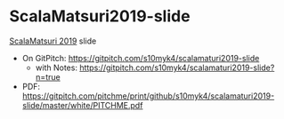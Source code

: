 # ScalaMatsuri2019-slide 

[ScalaMatsuri 2019](https://2019.scalamatsuri.org/) slide

* On GitPitch: https://gitpitch.com/s10myk4/scalamaturi2019-slide
    * with Notes: https://gitpitch.com/s10myk4/scalamaturi2019-slide?n=true
* PDF: https://gitpitch.com/pitchme/print/github/s10myk4/scalamaturi2019-slide/master/white/PITCHME.pdf
